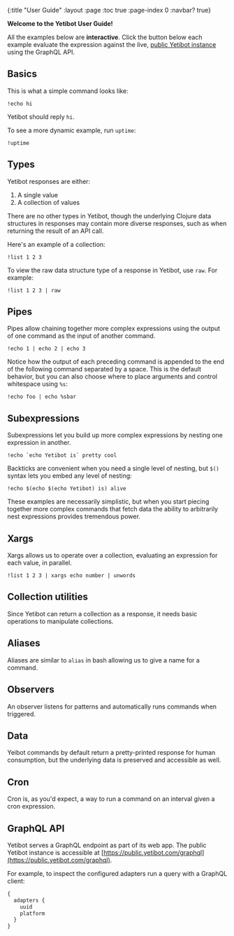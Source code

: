 {:title "User Guide"
 :layout :page
 :toc true
 :page-index 0
 :navbar? true}

<strong>Welcome to the Yetibot User Guide!</strong>

All the examples below are <strong>interactive</strong>. Click the button below
each example evaluate the expression against the live, <a
href="http://public.yetibot.com">public Yetibot instance</a> using the GraphQL
API.

## Basics

This is what a simple command looks like:

```yetibot
!echo hi
```

Yetibot should reply `hi`.

To see a more dynamic example, run `uptime`:

```yetibot
!uptime
```

## Types

Yetibot responses are either:

1. A single value
1. A collection of values

There are no other types in Yetibot, though the underlying Clojure data
structures in responses may contain more diverse responses, such as when
returning the result of an API call.

Here's an example of a collection:

```yetibot
!list 1 2 3
```

To view the raw data structure type of a response in Yetibot, use `raw`. For
example:

```yetibot
!list 1 2 3 | raw
```

## Pipes

Pipes allow chaining together more complex expressions using the output of one
command as the input of another command.

```yetibot
!echo 1 | echo 2 | echo 3
```

Notice how the output of each preceding command is appended to the end of the
following command separated by a space. This is the default behavior, but you
can also choose where to place arguments and control whitespace using `%s`:

```yetibot
!echo foo | echo %sbar
```

## Subexpressions

Subexpressions let you build up more complex expressions by nesting one
expression in another.

```yetibot
!echo `echo Yetibot is` pretty cool
```

Backticks are convenient when you need a single level of nesting, but `$()`
syntax lets you embed any level of nesting:

```yetibot
!echo $(echo $(echo Yetibot) is) alive
```

These examples are necessarily simplistic, but when you start piecing together
more complex commands that fetch data the ability to arbitrarily nest
expressions provides tremendous power.

## Xargs

Xargs allows us to operate over a collection, evaluating an expression for each
value, in parallel.

```yetibot
!list 1 2 3 | xargs echo number | unwords
```

## Collection utilities

Since Yetibot can return a collection as a response, it needs basic operations
to manipulate collections.

## Aliases

Aliases are similar to `alias` in bash allowing us to give a name for a command.

## Observers

An observer listens for patterns and automatically runs commands when triggered.

## Data

Yeibot commands by default return a pretty-printed response for human
consumption, but the underlying data is preserved and accessible as well.

## Cron

Cron is, as you'd expect, a way to run a command on an interval given a cron
expression.

## GraphQL API

Yetibot serves a GraphQL endpoint as part of its web app. The public Yetibot
instance is accessible at
[https://public.yetibot.com/graphql](https://public.yetibot.com/graphql).

For example, to inspect the configured adapters run a query with a GraphQL
client:

```graphql
{
  adapters {
    uuid
    platform
  }
}
```

